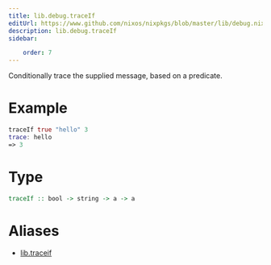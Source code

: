 ```yaml
---
title: lib.debug.traceIf
editUrl: https://www.github.com/nixos/nixpkgs/blob/master/lib/debug.nix#L55C5
description: lib.debug.traceIf
sidebar:

    order: 7
---
```


Conditionally trace the supplied message, based on a predicate.

# Example

```nix
traceIf true "hello" 3
trace: hello
=> 3
```

# Type

```haskell
traceIf :: bool -> string -> a -> a
```


# Aliases

- [lib.traceif](/nix-doc-comments/reference/lib/lib-traceif)


